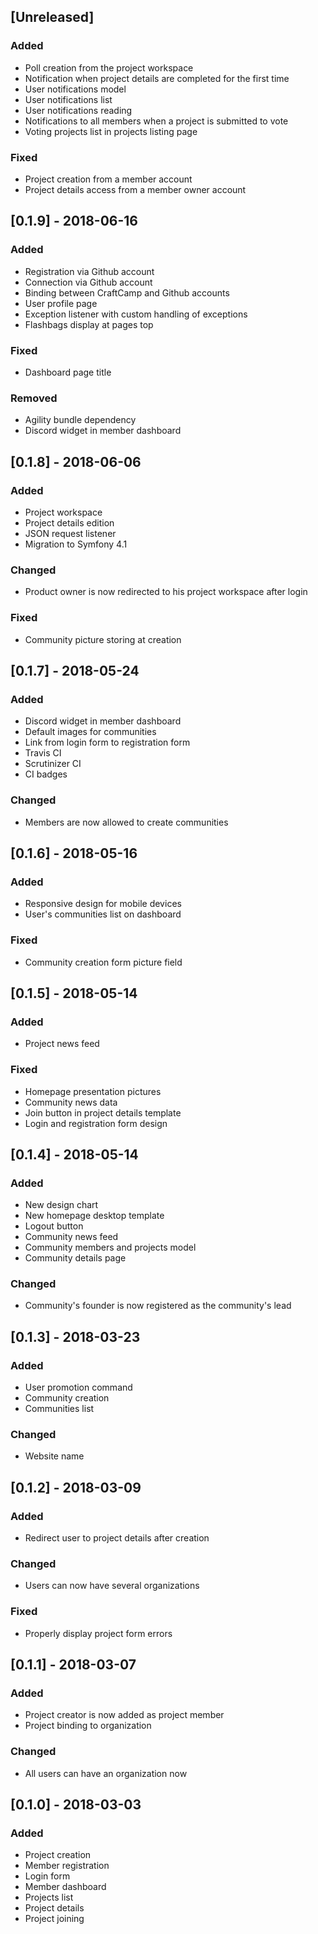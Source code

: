 ## [Unreleased]
### Added
- Poll creation from the project workspace
- Notification when project details are completed for the first time
- User notifications model
- User notifications list
- User notifications reading
- Notifications to all members when a project is submitted to vote
- Voting projects list in projects listing page

### Fixed
- Project creation from a member account
- Project details access from a member owner account

## [0.1.9] - 2018-06-16
### Added
- Registration via Github account
- Connection via Github account
- Binding between CraftCamp and Github accounts
- User profile page
- Exception listener with custom handling of exceptions
- Flashbags display at pages top

### Fixed
- Dashboard page title

### Removed
- Agility bundle dependency
- Discord widget in member dashboard

## [0.1.8] - 2018-06-06
### Added
- Project workspace
- Project details edition
- JSON request listener
- Migration to Symfony 4.1

### Changed
- Product owner is now redirected to his project workspace after login

### Fixed
- Community picture storing at creation

## [0.1.7] - 2018-05-24
### Added
- Discord widget in member dashboard
- Default images for communities
- Link from login form to registration form
- Travis CI
- Scrutinizer CI
- CI badges

### Changed
- Members are now allowed to create communities

## [0.1.6] - 2018-05-16
### Added
- Responsive design for mobile devices
- User's communities list on dashboard

### Fixed
- Community creation form picture field

## [0.1.5] - 2018-05-14
### Added
- Project news feed

### Fixed
- Homepage presentation pictures
- Community news data
- Join button in project details template
- Login and registration form design

## [0.1.4] - 2018-05-14
### Added
- New design chart
- New homepage desktop template
- Logout button
- Community news feed
- Community members and projects model
- Community details page

### Changed
- Community's founder is now registered as the community's lead

## [0.1.3] - 2018-03-23
### Added
- User promotion command
- Community creation
- Communities list

### Changed
- Website name

## [0.1.2] - 2018-03-09
### Added
- Redirect user to project details after creation

### Changed
- Users can now have several organizations

### Fixed
- Properly display project form errors

## [0.1.1] - 2018-03-07
### Added
- Project creator is now added as project member
- Project binding to organization

### Changed
- All users can have an organization now

## [0.1.0] - 2018-03-03
### Added
- Project creation
- Member registration
- Login form
- Member dashboard
- Projects list
- Project details
- Project joining